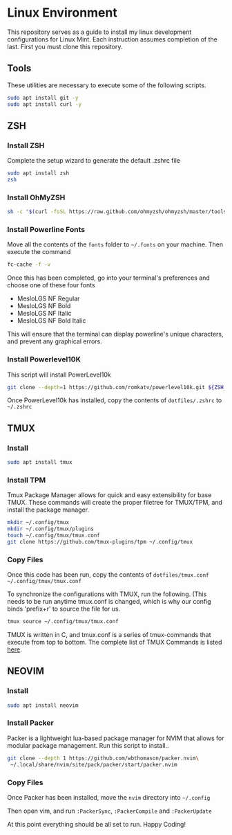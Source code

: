 # Linux Environment
This repository serves as a guide to install my linux development configurations for Linux Mint. Each instruction assumes completion of the last.
First you must clone this repository.
## Tools
These utilities are necessary to execute some of the following scripts.
```bash
sudo apt install git -y
sudo apt install curl -y
```

## ZSH
### Install ZSH
Complete the setup wizard to generate the default .zshrc file
```bash
sudo apt install zsh
zsh
```

### Install OhMyZSH
```bash
sh -c "$(curl -fsSL https://raw.github.com/ohmyzsh/ohmyzsh/master/tools/install.sh)"
```

### Install Powerline Fonts
Move all the contents of the ```fonts``` folder to ```~/.fonts``` on your machine. Then execute the command
```bash
fc-cache -f -v
```
Once this has been completed, go into your terminal's preferences and choose one of these four fonts
* MesloLGS NF Regular
* MesloLGS NF Bold
* MesloLGS NF Italic
* MesloLGS NF Bold Italic

This will ensure that the terminal can display powerline's unique characters, and prevent any graphical errors.

### Install Powerlevel10K
This script will install PowerLevel10k
```bash
git clone --depth=1 https://github.com/romkatv/powerlevel10k.git ${ZSH_CUSTOM:-$HOME/.oh-my-zsh/custom}/themes/powerlevel10k
```
Once PowerLevel10k has installed, copy the contents of ```dotfiles/.zshrc``` to ```~/.zshrc```

## TMUX
### Install
```bash
sudo apt install tmux
```
### Install TPM
Tmux Package Manager allows for quick and easy extensibility for base TMUX. These commands will create the proper filetree for TMUX/TPM, and install the package manager.
```bash
mkdir ~/.config/tmux
mkdir ~/.config/tmux/plugins
touch ~/.config/tmux/tmux.conf
git clone https://github.com/tmux-plugins/tpm ~/.config/tmux
```

### Copy Files
Once this code has been run, copy the contents of ```dotfiles/tmux.conf``` ```~/.config/tmux/tmux.conf```

To synchronize the configurations with TMUX, run the following. (This needs to be run anytime tmux.conf is changed, which is why our config binds 'prefix+r' to source the file for us.
```bash
tmux source ~/.config/tmux/tmux.conf
```

TMUX is written in C, and tmux.conf is a series of tmux-commands that execute from top to bottom. The complete list of TMUX Commands is listed [here](https://linux.die.net/man/1/tmux).

## NEOVIM
### Install
```bash
sudo apt install neovim
```
### Install Packer
Packer is a lightweight lua-based package manager for NVIM that allows for modular package management. Run this script to install..
```bash
git clone --depth 1 https://github.com/wbthomason/packer.nvim\
 ~/.local/share/nvim/site/pack/packer/start/packer.nvim
```

### Copy Files
Once Packer has been installed, move the ```nvim``` directory into ```~/.config```

Then open vim, and run ```:PackerSync```, ```:PackerCompile``` and ```:PackerUpdate```

At this point everything should be all set to run. Happy Coding!
